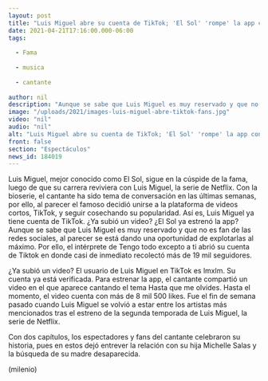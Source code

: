 ```yaml
---
layout: post
title: "Luis Miguel abre su cuenta de TikTok; 'El Sol' 'rompe' la app con increíble video"
date: 2021-04-21T17:16:00.000-06:00
tags:
  
  - Fama
  
  - musica
  
  - cantante
  
author: nil
description: "Aunque se sabe que Luis Miguel es muy reservado y que no es fan de las redes sociales, al parecer se está dando una oportunidad de explotarlas al máximo: se unió a TikTok. ¿Ya subió un video? ."
image: "/uploads/2021/images-luis-miguel-abre-tiktok-fans.jpg"
video: "nil"
audio: "nil"
alt: "Luis Miguel abre su cuenta de TikTok; 'El Sol' 'rompe' la app con increíble video"
front: false
section: "Espectáculos"
news_id: 184019
---
```


Luis Miguel, mejor conocido como El Sol, sigue en la cúspide de la fama, luego de que su carrera reviviera con Luis Miguel, la serie de Netflix. Con la bioserie, el cantante ha sido tema de conversación en las últimas semanas, por ello, al parecer el famoso decidió unirse a la plataforma de videos cortos, TikTok, y seguir cosechando su popularidad. Así es, Luis Miguel ya tiene cuenta de TikTok. ¿Ya subió un video? ¿El Sol ya estrenó la app? Aunque se sabe que Luis Miguel es muy reservado y que no es fan de las redes sociales, al parecer se está dando una oportunidad de explotarlas al máximo. Por ello, el intérprete de Tengo todo excepto a ti abrió su cuenta de Tiktok en donde casi de inmediato recolectó más de 19 mil seguidores. 

¿Ya subió un video? El usuario de Luis Miguel en TikTok es lmxlm. Su cuenta ya está verificada. Para estrenar la app, el cantante compartió un video en el que aparece cantando el tema Hasta que me olvides. Hasta el momento, el video cuenta con más de 8 mil 500 likes. Fue el fin de semana pasado cuando Luis Miguel se volvió a estar entre los artistas más mencionados tras el estreno de la segunda temporada de Luis Miguel, la serie de Netflix. 

Con dos capítulos, los espectadores y fans del cantante celebraron su historia, pues en estos dejó entrever la relación con su hija Michelle Salas y la búsqueda de su madre desaparecida. 

(milenio)